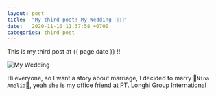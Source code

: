 ```yaml
---
layout: post
title:  "My third post! My Wedding 🤵💙👰"
date:   2020-11-10 11:37:58 +0700
categories: third post
---
```

This is my third post at {{ page.date }} !! 

![My Wedding](https://drive.google.com/file/d/1uUwmYLE4fAIULSyNhTimRQk364cnnAFv/view)

Hi everyone, so I want a story about marriage, I decided to marry 💙`Nina Amelia`💙, yeah she is my office friend at PT. Longhi Group International